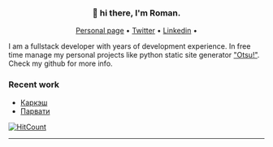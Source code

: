 <h3 align="center">👋 hi there, I'm Roman.</h3>

<p align="center">
  <a href="https://yankowski.eu">Personal page</a> •
  <a href="https://twitter.com/youaresoroman">Twitter</a> •
  <a href="https://www.linkedin.com/in/youaresoroman">Linkedin</a> •
</p>

I am a fullstack developer with years of development experience. In free time manage my personal projects like python static site generator ["Otsu!"](https://github.com/otsu-python/otsu). Check my github for more info.

### Recent work
* <a href="https://xn--80atbx5b3a.xn--p1ai/">Каркэш</a>
* <a href="https://salon-mos.ru">Парвати</a>

[![HitCount](http://hits.dwyl.com/otsu-python/otsu.svg)](http://hits.dwyl.com/otsu-python/otsu)

---
<!--
**youaresoroman/youaresoroman** is a ✨ _special_ ✨ repository because its `README.md` (this file) appears on your GitHub profile.
<a href="https://dev.to/youaresoroman">Dev.to</a>
Here are some ideas to get you started:

- 🔭 I’m currently working on ...
- 🌱 I’m currently learning ...
- 👯 I’m looking to collaborate on ...
- 🤔 I’m looking for help with ...
- 💬 Ask me about ...
- 📫 How to reach me: ...
- 😄 Pronouns: ...
- ⚡ Fun fact: ...
-->
